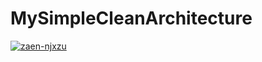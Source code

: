 # MySimpleCleanArchitecture
[![zaen-njxzu](https://circleci.com/gh/zaen-njxzu/MySimpleCleanArchitecture.svg?style=svg)](https://circleci.com/gh/zaen-njxzu/MySimpleCleanArchitecture)
